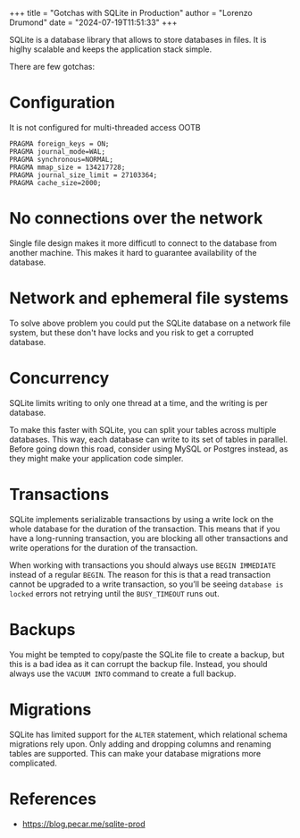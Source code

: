 +++
title = "Gotchas with SQLite in Production"
author = "Lorenzo Drumond"
date = "2024-07-19T11:51:33"
+++



SQLite is a database library that allows to store databases in files. It is higlhy scalable and keeps the application stack simple.

There are few gotchas:

# Configuration

It is not configured for multi-threaded access OOTB

```sqlite
PRAGMA foreign_keys = ON;
PRAGMA journal_mode=WAL;
PRAGMA synchronous=NORMAL;
PRAGMA mmap_size = 134217728;
PRAGMA journal_size_limit = 27103364;
PRAGMA cache_size=2000;
```

# No connections over the network

Single file design makes it more difficutl to connect to the database from another machine. This makes it hard to guarantee availability of the database.

# Network and ephemeral file systems

To solve above problem you could put the SQLite database on a network file system, but these don't have locks and you risk to get a corrupted database.

# Concurrency

SQLite limits writing to only one thread at a time, and the writing is per database.

To make this faster with SQLite, you can split your tables across multiple
databases. This way, each database can write to its set of tables in parallel.
Before going down this road, consider using MySQL or Postgres instead, as they
might make your application code simpler.

# Transactions

SQLite implements serializable transactions by using a write lock on the whole database for the duration of the transaction. This means that if you have a long-running transaction, you are blocking all other transactions and write operations for the duration of the transaction.

When working with transactions you should always use `BEGIN IMMEDIATE` instead of a regular `BEGIN`. The reason for this is that a read transaction cannot be upgraded to a write transaction, so you’ll be seeing `database is locked` errors not retrying until the `BUSY_TIMEOUT` runs out.

# Backups

You might be tempted to copy/paste the SQLite file to create a backup, but this is a bad idea as it can corrupt the backup file. Instead, you should always use the `VACUUM INTO` command to create a full backup.

# Migrations

SQLite has limited support for the `ALTER` statement, which relational schema migrations rely upon. Only adding and dropping columns and renaming tables are supported. This can make your database migrations more complicated.

# References
- https://blog.pecar.me/sqlite-prod
